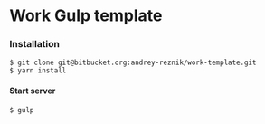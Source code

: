 # Work Gulp template
### Installation
```
$ git clone git@bitbucket.org:andrey-reznik/work-template.git
$ yarn install
```
#### Start server
```
$ gulp
```